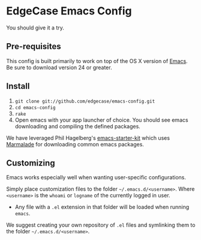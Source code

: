# EdgeCase Emacs Config

You should give it a try.

## Pre-requisites

This config is built primarily to work on top of the OS X version of
[Emacs](http://emacsforosx.com/). Be sure to download version 24 or
greater.

## Install

1. `git clone git://github.com/edgecase/emacs-config.git`
2. `cd emacs-config`
3. `rake`
4. Open emacs with your app launcher of choice. You should see emacs
downloading and compiling the defined packages.

We have leveraged Phil Hagelberg's
[emacs-starter-kit](https://github.com/technomancy/emacs-starter-kit)
which uses [Marmalade](http://marmalade-repo.org/) for downloading
common emacs packages.

## Customizing

Emacs works especially well when wanting user-specific configurations.

Simply place customization files to the folder
`~/.emacs.d/<username>`. Where `<username>` is the `whoami` or `logname` of the currently logged in user.

* Any file with a `.el` extension in that folder will be loaded when running `emacs`.

We suggest creating your own repository of `.el` files and symlinking them to the folder `~/.emacs.d/<username>`.
